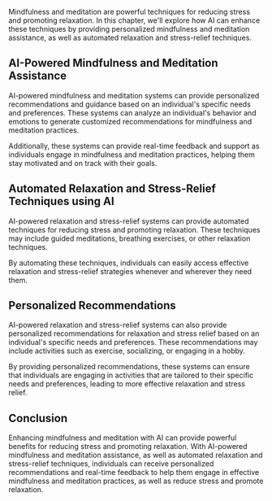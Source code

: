 
Mindfulness and meditation are powerful techniques for reducing stress and promoting relaxation. In this chapter, we'll explore how AI can enhance these techniques by providing personalized mindfulness and meditation assistance, as well as automated relaxation and stress-relief techniques.

AI-Powered Mindfulness and Meditation Assistance
------------------------------------------------

AI-powered mindfulness and meditation systems can provide personalized recommendations and guidance based on an individual's specific needs and preferences. These systems can analyze an individual's behavior and emotions to generate customized recommendations for mindfulness and meditation practices.

Additionally, these systems can provide real-time feedback and support as individuals engage in mindfulness and meditation practices, helping them stay motivated and on track with their goals.

Automated Relaxation and Stress-Relief Techniques using AI
----------------------------------------------------------

AI-powered relaxation and stress-relief systems can provide automated techniques for reducing stress and promoting relaxation. These techniques may include guided meditations, breathing exercises, or other relaxation techniques.

By automating these techniques, individuals can easily access effective relaxation and stress-relief strategies whenever and wherever they need them.

Personalized Recommendations
----------------------------

AI-powered relaxation and stress-relief systems can also provide personalized recommendations for relaxation and stress relief based on an individual's specific needs and preferences. These recommendations may include activities such as exercise, socializing, or engaging in a hobby.

By providing personalized recommendations, these systems can ensure that individuals are engaging in activities that are tailored to their specific needs and preferences, leading to more effective relaxation and stress relief.

Conclusion
----------

Enhancing mindfulness and meditation with AI can provide powerful benefits for reducing stress and promoting relaxation. With AI-powered mindfulness and meditation assistance, as well as automated relaxation and stress-relief techniques, individuals can receive personalized recommendations and real-time feedback to help them engage in effective mindfulness and meditation practices, as well as reduce stress and promote relaxation.
